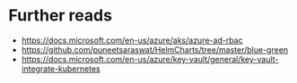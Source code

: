# Further reads

- <https://docs.microsoft.com/en-us/azure/aks/azure-ad-rbac>
- <https://github.com/puneetsaraswat/HelmCharts/tree/master/blue-green>
- <https://docs.microsoft.com/en-us/azure/key-vault/general/key-vault-integrate-kubernetes>
